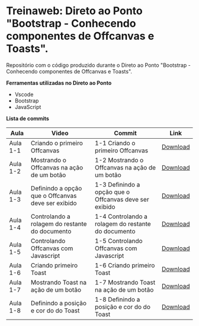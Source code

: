 # Treinaweb: Direto ao Ponto "Bootstrap - Conhecendo componentes de Offcanvas e Toasts".

Repositório com o código produzido durante o Direto ao Ponto "Bootstrap - Conhecendo componentes de Offcanvas e Toasts".

**Ferramentas utilizadas no Direto ao Ponto**

 - Vscode
 - Bootstrap
 - JavaScript

**Lista de commits**

Aula | Video | Commit | Link
------ | ------ | ------ | ------
Aula 1-1 | Criando o primeiro Offcanvas | 1-1 Criando o primeiro Offcanvas | [Download](https://github.com/treinaweb/treinaweb-bootstrap-Conhecendo-componentes-de-Offcanvas-e-Toasts/archive/4f5a6c4a0659257898c1bcf5ef9a694f28700d97.zip)
Aula 1-2 | Mostrando o Offcanvas na ação de um botão | 1-2 Mostrando o Offcanvas na ação de um botão | [Download](https://github.com/treinaweb/treinaweb-bootstrap-Conhecendo-componentes-de-Offcanvas-e-Toasts/archive/0529e7ef3e6b597ac9b5753bdc7ac6caf57a130e.zip)
Aula 1-3 | Definindo a opção que o Offcanvas deve ser exibido | 1-3 Definindo a opção que o Offcanvas deve ser exibido | [Download](https://github.com/treinaweb/treinaweb-bootstrap-Conhecendo-componentes-de-Offcanvas-e-Toasts/archive/825e844d3977c06dde55fa0e8b6d36194d2e6f35.zip)
Aula 1-4 | Controlando a rolagem do restante do documento | 1-4 Controlando a rolagem do restante do documento | [Download](https://github.com/treinaweb/treinaweb-bootstrap-Conhecendo-componentes-de-Offcanvas-e-Toasts/archive/c73e388c937c85e34a5ad7002b461c1981f5a086.zip)
Aula 1-5 | Controlando Offcanvas com Javascript | 1-5 Controlando Offcanvas com Javascript | [Download](https://github.com/treinaweb/treinaweb-bootstrap-Conhecendo-componentes-de-Offcanvas-e-Toasts/archive/dee696eccd1b580dcd379840477e6a85290da98f.zip)
Aula 1-6 | Criando primeiro Toast | 1-6 Criando primeiro Toast | [Download](https://github.com/treinaweb/treinaweb-bootstrap-Conhecendo-componentes-de-Offcanvas-e-Toasts/archive/592b7eb77bc0d69c28f51036c92676b8e665a2ea.zip)
Aula 1-7 | Mostrando Toast na ação de um botão | 1-7 Mostrando Toast na ação de um botão | [Download](https://github.com/treinaweb/treinaweb-bootstrap-Conhecendo-componentes-de-Offcanvas-e-Toasts/archive/1b5f608ed7ce9437bfbf64681588c6ee21ec4ac8.zip)
Aula 1-8 | Definindo a posição e cor do do Toast | 1-8 Definindo a posição e cor do do Toast | [Download](https://github.com/treinaweb/treinaweb-bootstrap-Conhecendo-componentes-de-Offcanvas-e-Toasts/archive/d18f9eaee8fab2756a13fc2002fcc84c78b48e41.zip)
